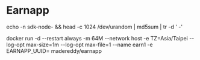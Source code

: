 # Earnapp
echo -n sdk-node- && head -c 1024 /dev/urandom | md5sum | tr -d ' -'

docker run -d --restart always -m 64M --network host -e TZ=Asia/Taipei --log-opt max-size=1m --log-opt max-file=1 --name  earn1 -e EARNAPP_UUID= madereddy/earnapp
